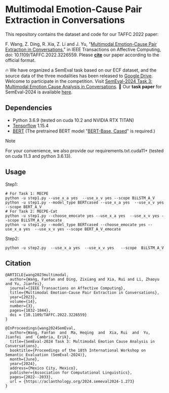 # Multimodal Emotion-Cause Pair Extraction in Conversations

This repository contains the dataset and code for our TAFFC 2022 paper:

F. Wang, Z. Ding, R. Xia, Z. Li and J. Yu, "[Multimodal Emotion-Cause Pair Extraction in Conversations](https://ieeexplore.ieee.org/document/9969873)," in IEEE Transactions on Affective Computing, doi: 10.1109/TAFFC.2022.3226559. Please [**cite**](#Citation) our paper according to the official format.

🔥 We have organized a SemEval task based on our ECF dataset, and the source data of the three modalities has been released to [Google Drive](https://drive.google.com/drive/folders/1TIRBiL8z4ZnoxtuKM8pnjtm2BxB5mS4Y?usp=sharing). Welcome to participate in the competition. Visit [SemEval-2024 Task 3: Multimodal Emotion Cause Analysis in Conversations](https://nustm.github.io/SemEval-2024_ECAC/). 🎉 Our **task paper** for SemEval-2024 is available [here](https://aclanthology.org/2024.semeval2024-1.273).

## Dependencies

- Python 3.6.9 (tested on cuda 10.2 and NVIDIA RTX TITAN)
- [Tensorflow](https://github.com/tensorflow/tensorflow) 1.15.4
- [BERT](https://github.com/google-research/bert) (The pretrained BERT model "[BERT-Base, Cased](https://storage.googleapis.com/bert_models/2018_10_18/cased_L-12_H-768_A-12.zip)" is required.)

> [!NOTE]
> For your convenience, we also provide our requirements.txt.cuda11+ (tested on cuda 11.3 and python 3.6.13).

## Usage

Step1:
```
# For Task 1: MECPE
python -u step1.py --use_x_a yes  --use_x_v yes --scope BiLSTM_A_V
python -u step1.py --model_type BERTcased --use_x_a yes  --use_x_v yes --scope BERT_A_V
# For Task 2: MECPE-Cat
python -u step1.py --choose_emocate yes --use_x_a yes  --use_x_v yes --scope BiLSTM_A_V_emocate
python -u step1.py --model_type BERTcased --choose_emocate yes --use_x_a yes  --use_x_v yes --scope BERT_A_V_emocate
```

Step2:
```
python -u step2.py  --use_x_a yes  --use_x_v yes   --scope  BiLSTM_A_V
```

## <span id="Citation">Citation</span>

```
@ARTICLE{wang2023multimodal,
  author={Wang, Fanfan and Ding, Zixiang and Xia, Rui and Li, Zhaoyu and Yu, Jianfei},
  journal={IEEE Transactions on Affective Computing}, 
  title={Multimodal Emotion-Cause Pair Extraction in Conversations}, 
  year={2023},
  volume={14},
  number={3},
  pages={1832-1844},
  doi = {10.1109/TAFFC.2022.3226559}
}

@InProceedings{wang2024SemEval,
  author={Wang, Fanfan  and  Ma, Heqing  and  Xia, Rui  and  Yu, Jianfei  and  Cambria, Erik},
  title={SemEval-2024 Task 3: Multimodal Emotion Cause Analysis in Conversations},
  booktitle={Proceedings of the 18th International Workshop on Semantic Evaluation (SemEval-2024)},
  month={June},
  year={2024},
  address={Mexico City, Mexico},
  publisher={Association for Computational Linguistics},
  pages={2022--2033},
  url = {https://aclanthology.org/2024.semeval2024-1.273}
}
```
